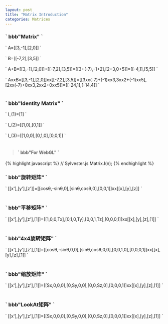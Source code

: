 ```yaml
---
layout: post
title: "Matrix Introduction"
categories: Matrices
---
```


### \` bbb\"Matrix\" \`
\` A=[[3,-1],[2,0]] \`<br/><br/>
\` B=[[-7,2],[3,5]] \`<br/><br/>
\` A+B=[[3,-1],[2,0]]+[[-7,2],[3,5]]=[[3+(-7),-1+2],[2+3,0+5]]=[[-4,1],[5,5]] \`<br/><br/>
\` AxxB=[[3,-1],[2,0]]xx[[-7,2],[3,5]]=[[3xx(-7)+(-1)xx3,3xx2+(-1)xx5],[2xx(-7)+0xx3,2xx2+0xx5]]=[[-24,1],[-14,4]] \`<br/><br/>

### \` bbb\"Identity Matrix\" \`
\` I_(1)=[1] \`<br/><br/>
\` I_(2)=[[1,0],[0,1]] \`<br/><br/>
\` I_(3)=[[1,0,0],[0,1,0],[0,0,1]] \`<br/><br/>

> #### \` bbb\"For WebGL\" \`
{% highlight javascript %}
// Sylvester.js
Matrix.I(n);
{% endhighlight %}

### \` bbb\"旋转矩阵\" \`
\` [[x'],[y'],[z']]=[[cosθ,-sinθ,0],[sinθ,cosθ,0],[0,0,1]]xx[[x],[y],[z]] \`<br/><br/>
### \` bbb\"平移矩阵\" \`
\` [[x'],[y'],[z'],[1]]=[[1,0,0,Tx],[0,1,0,Ty],[0,0,1,Tz],[0,0,0,1]]xx[[x],[y],[z],[1]] \`<br/><br/>
### \` bbb\"4x4旋转矩阵\" \`
\` [[x'],[y'],[z'],[1]]=[[cosθ,-sinθ,0,0],[sinθ,cosθ,0,0],[0,0,1,0],[0,0,0,1]]xx[[x],[y],[z],[1]] \`<br/><br/>
### \` bbb\"缩放矩阵\" \`
\` [[x'],[y'],[z'],[1]]=[[Sx,0,0,0],[0,Sy,0,0],[0,0,Sz,0],[0,0,0,1]]xx[[x],[y],[z],[1]] \`<br/><br/>
### \` bbb\"LookAt矩阵\" \`
\` [[x'],[y'],[z'],[1]]=[[Sx,0,0,0],[0,Sy,0,0],[0,0,Sz,0],[0,0,0,1]]xx[[x],[y],[z],[1]] \`<br/><br/>
